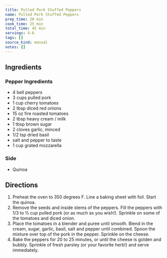 ```yaml
---
title: Pulled Pork Stuffed Peppers
name: Pulled Pork Stuffed Peppers
prep_time: 20 min
cook_time: 25 min
total_time: 45 min
servings: 4-6
tags: []
source_kind: manual
notes: []
---
```


## Ingredients
### Pepper Ingredients
- 4 bell peppers
- 3 cups pulled pork
- 1 cup cherry tomatoes
- 2 tbsp diced red onions
- 15 oz fire roasted tomatoes
- 2 tbsp heavy cream / milk
- 1 tbsp brown sugar
- 2 cloves garlic, minced
- 1/2 tsp dried basil
- salt and pepper to taste
- 1 cup grated mozzarella

### Side
- Quinoa


## Directions
1. Preheat the oven to 350 degrees F. Line a baking sheet with foil. Start the quinoa.
2. Remove the seeds and inside stems of the peppers. Fill the peppers with 1/3 to ½ cup pulled pork (or as much as you wish!). Sprinkle on some of the tomatoes and diced onion.
3. Place the tomatoes in a blender and puree until smooth. Blend in the cream, sugar, garlic, basil, salt and pepper until combined. Spoon the mixture over top of the pork in the pepper. Sprinkle on the cheese.
4. Bake the peppers for 20 to 25 minutes, or until the cheese is golden and bubbly. Sprinkle of fresh parsley (or your favorite herb!) and serve immediately.
